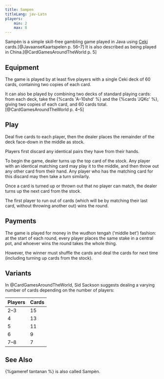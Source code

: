```yaml
---
title: Sampen
titleLang: jav-Latn
players:
    min: 2
    max: 8
---
```


<span lang="jav-Latn" class="noun">Sampèn</span> is a simple skill-free gambling
game played in Java using [Ceki](/articles/cards/ceki/)
cards.[@JavaanseKaartspelen p. 56–7] It is also described as being played in
China.[@CardGamesAroundTheWorld p. 5]

<!-- excerpt -->

## Equipment

The game is played by at least five players with a single Ceki deck of 60 cards,
containing two copies of each card.

It can also be played by combining two decks of standard playing cards: from
each deck, take the {%cards 'A–10shd' %} and the {%cards 'JQKc' %}, giving two
copies of each card, and 60 cards total.[@CardGamesAroundTheWorld p. 4–5]

## Play

Deal five cards to each player, then the dealer places the remainder of the deck
face-down in the middle as stock.

Players first discard any identical pairs they have from their hands.

To begin the game, dealer turns up the top card of the stock. Any player
with an identical matching card may play it to the middle, and then throw out
any other card from their hand. Any player who has the matching card for this
discard may then take a turn similarly.

Once a card is turned up or thrown out that no player can match, the dealer
turns up the next card from the stock.

The first player to run out of cards (which will be by matching their last card,
without throwing another out) wins the round.

## Payments

The game is played for money in the <span lang="jav-Latn">wudhon tengah</span>
(‘middle bet’) fashion: at the start of each round, every player places the same
stake in a central pot, and whoever wins the round takes the whole thing.

However, the winner must shuffle the cards and deal the cards for next time
(including turning up cards from the stock).

## Variants

In @CardGamesAroundTheWorld, Sid Sackson suggests dealing a varying number of
cards depending on the number of players:

<table class="table small">
<thead>
<tr>
<th>Players</th>
<th>Cards</th>
</tr>
</thead>
<tbody class="numeric">
<tr><td>2–3</td><td>15</td></tr>
<tr><td>4</td><td>13</td></tr>
<tr><td>5</td><td>11</td></tr>
<tr><td>6</td><td>9</td></tr>
<tr><td>7–8</td><td>7</td></tr>
</tbody>
</table>

## See Also

{%gameref tantanan %} is also called <span lang="jav-Latn" class="noun">Sampèn</span>.
